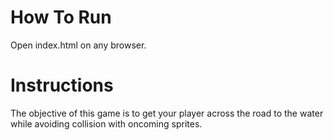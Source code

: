 # How To Run
Open index.html on any browser.

# Instructions
The objective of this game is to get your player across the road to the water while avoiding collision with oncoming sprites.  

